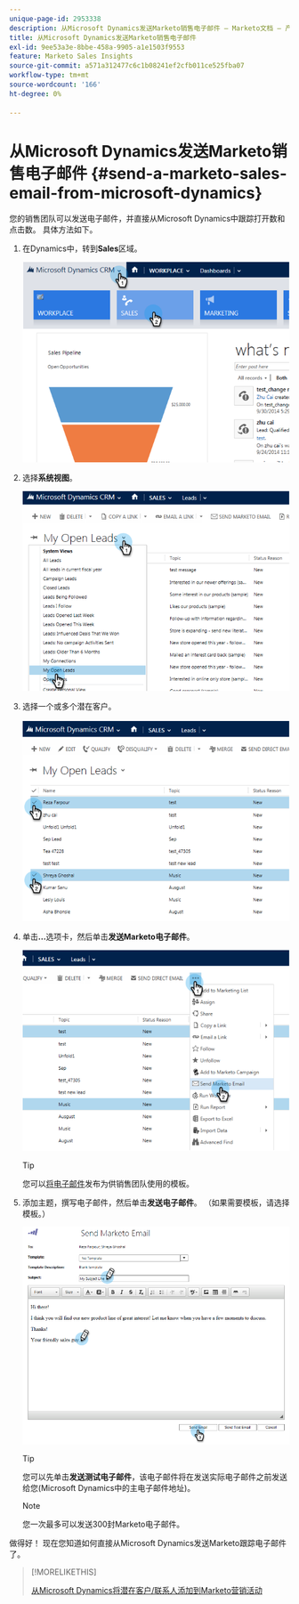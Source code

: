 ```yaml
---
unique-page-id: 2953338
description: 从Microsoft Dynamics发送Marketo销售电子邮件 — Marketo文档 — 产品文档
title: 从Microsoft Dynamics发送Marketo销售电子邮件
exl-id: 9ee53a3e-8bbe-458a-9905-a1e1503f9553
feature: Marketo Sales Insights
source-git-commit: a571a312477c6c1b08241ef2cfb011ce525fba07
workflow-type: tm+mt
source-wordcount: '166'
ht-degree: 0%

---
```


# 从Microsoft Dynamics发送Marketo销售电子邮件 {#send-a-marketo-sales-email-from-microsoft-dynamics}

您的销售团队可以发送电子邮件，并直接从Microsoft Dynamics中跟踪打开数和点击数。 具体方法如下。

1. 在Dynamics中，转到&#x200B;**Sales**&#x200B;区域。

   ![](assets/image2014-10-20-11-3a56-3a9.png)

1. 选择&#x200B;**系统视图**。

   ![](assets/image2014-10-20-11-3a56-3a20.png)

1. 选择一个或多个潜在客户。

   ![](assets/image2014-10-20-11-3a56-3a35.png)

1. 单击&#x200B;**...**&#x200B;选项卡，然后单击&#x200B;**发送Marketo电子邮件**。

   ![](assets/image2014-10-20-11-3a56-3a57.png)

   >[!TIP]
   >
   >您可以[将电子邮件](/help/marketo/product-docs/marketo-sales-insight/msi-for-salesforce/features/actions-in-the-msi-panel/send-marketo-email/publish-an-email-to-sales-insight.md)发布为供销售团队使用的模板。

1. 添加主题，撰写电子邮件，然后单击&#x200B;**发送电子邮件**。 （如果需要模板，请选择模板。）

   ![](assets/image2014-10-20-11-3a57-3a8.png)

   >[!TIP]
   >
   >您可以先单击&#x200B;**发送测试电子邮件**，该电子邮件将在发送实际电子邮件之前发送给您(Microsoft Dynamics中的主电子邮件地址)。

   >[!NOTE]
   >
   >您一次最多可以发送300封Marketo电子邮件。

做得好！ 现在您知道如何直接从Microsoft Dynamics发送Marketo跟踪电子邮件了。

>[!MORELIKETHIS]
>
>[从Microsoft Dynamics将潜在客户/联系人添加到Marketo营销活动](/help/marketo/product-docs/marketo-sales-insight/msi-for-microsoft-dynamics/setting-up-and-using/add-a-lead-contact-to-a-marketo-campaign-from-microsoft-dynamics.md)
